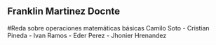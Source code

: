 ## Franklin Martinez Docnte
#Reda sobre operaciones matemáticas básicas
Camilo Soto - Cristian Pineda - Ivan Ramos - Eder Perez - Jhonier Hrenandez
